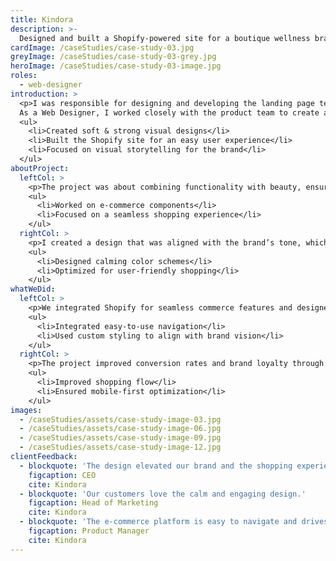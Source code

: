```yaml
---
title: Kindora
description: >-
  Designed and built a Shopify-powered site for a boutique wellness brand, focusing on soft & strong visuals.
cardImage: /caseStudies/case-study-03.jpg
greyImage: /caseStudies/case-study-03-grey.jpg
heroImage: /caseStudies/case-study-03-image.jpg
roles:
  - web-designer
introduction: >
  <p>I was responsible for designing and developing the landing page template for Kindora, a boutique wellness brand.
  As a Web Designer, I worked closely with the product team to create a visually appealing and responsive template.</p>
  <ul>
    <li>Created soft & strong visual designs</li>
    <li>Built the Shopify site for an easy user experience</li>
    <li>Focused on visual storytelling for the brand</li>
  </ul>
aboutProject:
  leftCol: >
    <p>The project was about combining functionality with beauty, ensuring the site was both intuitive and aesthetically pleasing.</p>
    <ul>
      <li>Worked on e-commerce components</li>
      <li>Focused on a seamless shopping experience</li>
    </ul>
  rightCol: >
    <p>I created a design that was aligned with the brand’s tone, which helped convey wellness and tranquility.</p>
    <ul>
      <li>Designed calming color schemes</li>
      <li>Optimized for user-friendly shopping</li>
    </ul>
whatWeDid:
  leftCol: >
    <p>We integrated Shopify for seamless commerce features and designed components that reflected the brand's identity.</p>
    <ul>
      <li>Integrated easy-to-use navigation</li>
      <li>Used custom styling to align with brand vision</li>
    </ul>
  rightCol: >
    <p>The project improved conversion rates and brand loyalty through thoughtful design and responsive layouts.</p>
    <ul>
      <li>Improved shopping flow</li>
      <li>Ensured mobile-first optimization</li>
    </ul>
images:
  - /caseStudies/assets/case-study-image-03.jpg
  - /caseStudies/assets/case-study-image-06.jpg
  - /caseStudies/assets/case-study-image-09.jpg
  - /caseStudies/assets/case-study-image-12.jpg
clientFeedback:
  - blockquote: 'The design elevated our brand and the shopping experience was seamless.'
    figcaption: CEO
    cite: Kindora
  - blockquote: 'Our customers love the calm and engaging design.'
    figcaption: Head of Marketing
    cite: Kindora
  - blockquote: 'The e-commerce platform is easy to navigate and drives sales.'
    figcaption: Product Manager
    cite: Kindora
---
```

